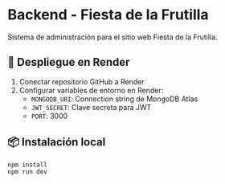 # Backend - Fiesta de la Frutilla

Sistema de administración para el sitio web Fiesta de la Frutilla.

## 🚀 Despliegue en Render

1. Conectar repositorio GitHub a Render
2. Configurar variables de entorno en Render:
   - `MONGODB_URI`: Connection string de MongoDB Atlas
   - `JWT_SECRET`: Clave secreta para JWT
   - `PORT`: 3000

## 📦 Instalación local

```bash
npm install
npm run dev